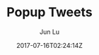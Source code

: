 ---
title: "Popup Tweets"
github: https://github.com/junlulocky/PopupTweets
demo: https://jekyller.github.io/PopupTweets/
author: Jun Lu

ssg:
  - Jekyll
cms:
  - No Cms
date: 2017-07-16T02:24:14Z
github_branch: gh-pages
stale: true
---